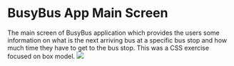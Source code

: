 # BusyBus App Main Screen  
The main screen of BusyBus application which provides the users some information on what is the next arriving bus at a specific bus stop and how much time they have to get to the bus stop. 
This was a CSS exercise focused on box model. 
![](https://github.com/Aidagorgani/challenge/blob/master/Capture.JPG) 

